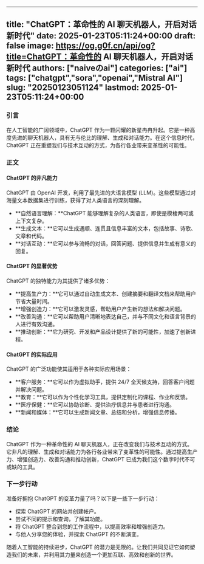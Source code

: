 
---
title: "ChatGPT：革命性的 AI 聊天机器人，开启对话新时代"
date: 2025-01-23T05:11:24+00:00
draft: false
image: https://og.g0f.cn/api/og?title=ChatGPT：革命性的 AI 聊天机器人，开启对话新时代
authors: ["naiveのai"]
categories: ["ai"]
tags: ["chatgpt","sora","openai","Mistral AI"]
slug: "20250123051124"
lastmod: 2025-01-23T05:11:24+00:00
---
### 引言

在人工智能的广阔领域中，ChatGPT 作为一颗闪耀的新星冉冉升起。它是一种高度先进的聊天机器人，具有无与伦比的理解、生成和对话能力。在这个信息时代，ChatGPT 正在重塑我们与技术互动的方式，为各行各业带来变革性的可能性。

### 正文

#### ChatGPT 的非凡能力

ChatGPT 由 OpenAI 开发，利用了最先进的大语言模型 (LLM)。这些模型通过对海量文本数据集进行训练，获得了对人类语言的深刻理解。

* **自然语言理解：**ChatGPT 能够理解复杂的人类语言，即使是模棱两可或上下文复杂。
* **生成文本：**它可以生成通顺、连贯且信息丰富的文本，包括故事、诗歌、文章和代码。
* **对话互动：**它可以参与流畅的对话，回答问题、提供信息并生成有意义的回复。

#### ChatGPT 的显著优势

ChatGPT 的独特能力为其提供了诸多优势：

* **提高生产力：**它可以通过自动生成文本、创建摘要和翻译文档来帮助用户节省大量时间。
* **增强创造力：**它可以激发灵感，帮助用户产生新的想法和解决问题。
* **改善沟通：**它可以帮助用户清晰地表达自己，并与不同文化和语言背景的人进行有效沟通。
* **推动创新：**它为研究、开发和产品设计提供了新的可能性，加速了创新进程。

#### ChatGPT 的实际应用

ChatGPT 的广泛功能使其适用于各种实际应用场景：

* **客户服务：**它可以作为虚拟助手，提供 24/7 全天候支持，回答客户问题并解决问题。
* **教育：**它可以作为个性化学习工具，提供定制化的课程、作业和反馈。
* **医疗保健：**它可以协助诊断、提供治疗信息并与患者进行沟通。
* **新闻和媒体：**它可以生成新闻文章、总结和分析，增强信息传播。

### 结论

ChatGPT 作为一种革命性的 AI 聊天机器人，正在改变我们与技术互动的方式。它非凡的理解、生成和对话能力为各行各业带来了变革性的可能性。通过提高生产力、增强创造力、改善沟通和推动创新，ChatGPT 已成为我们这个数字时代不可或缺的工具。

### 下一步行动

准备好拥抱 ChatGPT 的变革力量了吗？以下是一些下一步行动：

* 探索 ChatGPT 的网站并创建帐户。
* 尝试不同的提示和查询，了解其功能。
* 将 ChatGPT 整合到您的工作流程中，以提高效率和增强创造力。
* 与他人分享您的体验，并探索 ChatGPT 的不断演变。

随着人工智能的持续进步，ChatGPT 的潜力是无限的。让我们共同见证它如何塑造我们的未来，并利用其力量来创造一个更加互联、高效和创新的世界。